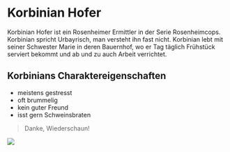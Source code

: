 # Korbinian Hofer

Korbinian Hofer ist ein Rosenheimer Ermittler in der Serie Rosenheimcops.
Korbinian spricht Urbayrisch, man versteht ihn fast nicht.
Korbinian lebt mit seiner Schwester Marie in deren Bauernhof, wo er Tag täglich Frühstück serviert bekommt und ab und zu auch Arbeit verrichtet.

## Korbinians Charaktereigenschaften

* meistens gestresst
* oft brummelig
* kein guter Freund
* isst gern Schweinsbraten

> Danke, Wiederschaun!

<img src="https://www.fernweh-park.de/wp-content/uploads/2019/11/Burger_Ortstafel-Rosenheim-Cops_closeup_IMG_20191030_093407.jpg"/>

